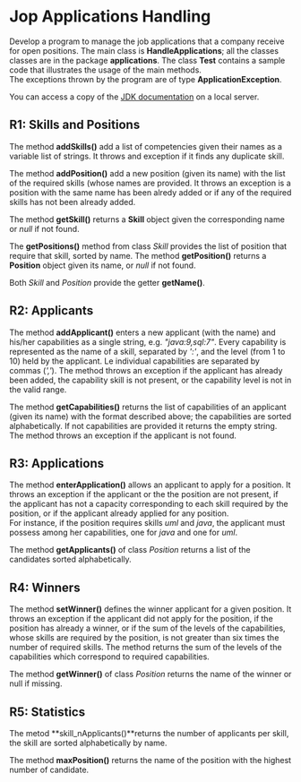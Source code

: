 Jop Applications Handling
=========================

Develop a program to manage the job applications that a company receive for open positions. The main class is **HandleApplications**; all the classes classes are in the package **applications**. The class **Test** contains a sample code that illustrates the usage of the main methods.  
The exceptions thrown by the program are of type **ApplicationException**.

You can access a copy of the [JDK documentation](http://softeng.polito.it/courses/docs/api/index.html) on a local server.

R1: Skills and Positions
------------------------

The method **addSkills()** add a list of competencies given their names as a variable list of strings. It throws and exception if it finds any duplicate skill.

The method **addPosition()** add a new position (given its name) with the list of the required skills (whose names are provided. It throws an exception is a position with the same name has been alredy added or if any of the required skills has not been already added.

The method **getSkill()** returns a **Skill** object given the corresponding name or _null_ if not found.

The **getPositions()** method from class _Skill_ provides the list of position that require that skill, sorted by name. The method **getPosition()** returns a **Position** object given its name, or _null_ if not found.

Both _Skill_ and _Position_ provide the getter **getName()**.

R2: Applicants
--------------

The method **addApplicant()** enters a new applicant (with the name) and his/her capabilities as a single string, e.g. _"java:9,sql:7"_. Every capability is represented as the name of a skill, separated by _':'_, and the level (from 1 to 10) held by the applicant. Le individual capabilities are separated by commas (_','_). The method throws an exception if the applicant has already been added, the capability skill is not present, or the capability level is not in the valid range.

The method **getCapabilities()** returns the list of capabilities of an applicant (given its name) with the format described above; the capabilities are sorted alphabetically. If not capabilities are provided it returns the empty string. The method throws an exception if the applicant is not found.

R3: Applications
----------------

The method **enterApplication()** allows an applicant to apply for a position. It throws an exception if the applicant or the the position are not present, if the applicant has not a capacity corresponding to each skill required by the position, or if the applicant already applied for any position.  
For instance, if the position requires skills _uml_ and _java_, the applicant must possess among her capabilities, one for _java_ and one for _uml_.

The method **getApplicants()** of class _Position_ returns a list of the candidates sorted alphabetically.

R4: Winners
-----------

The method **setWinner()** defines the winner applicant for a given position. It throws an exception if the applicant did not apply for the position, if the position has already a winner, or if the sum of the levels of the capabilities, whose skills are required by the position, is not greater than six times the number of required skills. The method returns the sum of the levels of the capabilities which correspond to required capabilities.

The method **getWinner()** of class _Position_ returns the name of the winner or null if missing.

R5: Statistics
--------------

The metod **skill\_nApplicants()**returns the number of applicants per skill, the skill are sorted alphabetically by name.

The method **maxPosition()** returns the name of the position with the highest number of candidate.